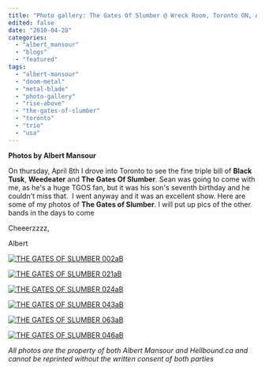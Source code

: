 ```yaml
---
title: "Photo gallery: The Gates Of Slumber @ Wreck Room, Toronto ON, April 8, 2010"
edited: false
date: "2010-04-28"
categories:
  - "albert_mansour"
  - "blogs"
  - "featured"
tags:
  - "albert-mansour"
  - "doom-metal"
  - "metal-blade"
  - "photo-gallery"
  - "rise-above"
  - "the-gates-of-slumber"
  - "toronto"
  - "trio"
  - "usa"
---
```


**Photos by Albert Mansour**

On thursday, April 8th I drove into Toronto to see the fine triple bill of **Black Tusk**, **Weedeater** and **The Gates Of Slumber**. Sean was going to come with me, as he's a huge TGOS fan, but it was his son's seventh birthday and he couldn't miss that.  I went anyway and it was an excellent show. Here are some of my photos of **The Gates of Slumber**. I will put up pics of the other bands in the days to come

Cheeerzzzz,

Albert

[![THE GATES OF SLUMBER 002aB](http://www.hellbound.ca/wp-content/uploads/2010/04/THE-GATES-OF-SLUMBER-002aB.jpg "THE GATES OF SLUMBER 002aB")](http://www.hellbound.ca/wp-content/uploads/2010/04/THE-GATES-OF-SLUMBER-002aB.jpg)

[![THE GATES OF SLUMBER 021aB](http://www.hellbound.ca/wp-content/uploads/2010/04/THE-GATES-OF-SLUMBER-021aB.jpg "THE GATES OF SLUMBER 021aB")](http://www.hellbound.ca/wp-content/uploads/2010/04/THE-GATES-OF-SLUMBER-021aB.jpg)

[![THE GATES OF SLUMBER 024aB](http://www.hellbound.ca/wp-content/uploads/2010/04/THE-GATES-OF-SLUMBER-024aB.jpg "THE GATES OF SLUMBER 024aB")](http://www.hellbound.ca/wp-content/uploads/2010/04/THE-GATES-OF-SLUMBER-024aB.jpg)

[![THE GATES OF SLUMBER 043aB](http://www.hellbound.ca/wp-content/uploads/2010/04/THE-GATES-OF-SLUMBER-043aB.jpg "THE GATES OF SLUMBER 043aB")](http://www.hellbound.ca/wp-content/uploads/2010/04/THE-GATES-OF-SLUMBER-043aB.jpg)

[![THE GATES OF SLUMBER 063aB](http://www.hellbound.ca/wp-content/uploads/2010/04/THE-GATES-OF-SLUMBER-063aB.jpg "THE GATES OF SLUMBER 063aB")](http://www.hellbound.ca/wp-content/uploads/2010/04/THE-GATES-OF-SLUMBER-063aB.jpg)

[![THE GATES OF SLUMBER 046aB](http://www.hellbound.ca/wp-content/uploads/2010/04/THE-GATES-OF-SLUMBER-046aB.jpg "THE GATES OF SLUMBER 046aB")](http://www.hellbound.ca/wp-content/uploads/2010/04/THE-GATES-OF-SLUMBER-046aB.jpg)

_All photos are the property of both Albert Mansour and Hellbound.ca and cannot be reprinted without the written consent of both parties_
